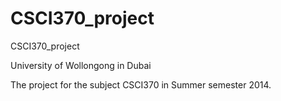 CSCI370_project
===============

CSCI370_project

University of Wollongong in Dubai

The project for the subject CSCI370 in Summer semester 2014.
